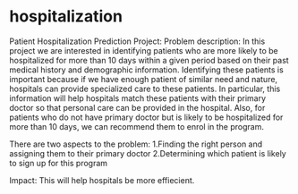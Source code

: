 hospitalization
===============

Patient Hospitalization Prediction Project:
Problem description:
In this project we are interested in identifying patients who are more likely to be hospitalized for more than 10 days within a given period based on their past medical history and demographic information.
Identifying these patients is important because if we have enough patient of similar need and nature, hospitals can provide specialized care to these patients. In particular, this information will help hospitals match these patients with their primary doctor so that personal care can be provided in the hospital. Also, for patients who do not have primary doctor but is likely to be hospitalized for more than 10 days, we can recommend them to enrol in the program.

There are two aspects to the problem:
1.Finding the right person and assigning them to their  primary doctor
2.Determining which patient is likely to sign up for this program

Impact: This will help hospitals be more effiecient.




